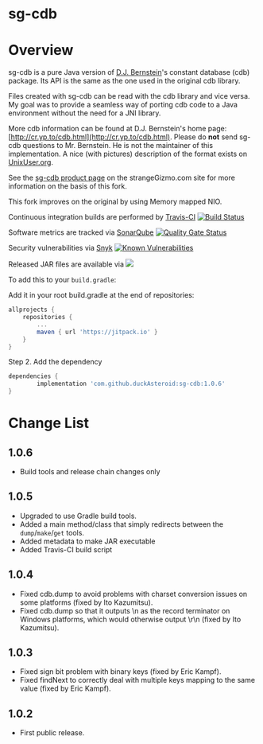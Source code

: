 sg-cdb
========================================================================


Overview
========================================================================

sg-cdb is a pure Java version of [D.J. Bernstein](http://cr.yp.to/)'s 
constant database (cdb) package.  Its API is the same as the one used in 
the original cdb library.  

Files created with sg-cdb can be read with the cdb library and
vice versa.  My goal was to provide a seamless way of porting cdb code
to a Java environment without the need for a JNI library.

More cdb information can be found at D.J. Bernstein's home page:
[http://cr.yp.to/cdb.html](http://cr.yp.to/cdb.html). Please do **not** send sg-cdb questions to
Mr. Bernstein.  He is not the maintainer of this implementation. A nice (with pictures) description
of the format exists on [UnixUser.org](http://www.unixuser.org/~euske/doc/cdbinternals/index.html).

See the [sg-cdb product page](http://www.strangeGizmo.com/products/sg-cdb/) 
on the strangeGizmo.com site for more information on the basis of this fork.

This fork improves on the original by using Memory mapped NIO.

Continuous integration builds are performed by [Travis-CI](https://travis-ci.org/duckAsteroid/sg-cdb) [![Build Status](https://travis-ci.org/duckAsteroid/sg-cdb.svg?branch=master)](https://travis-ci.org/duckAsteroid/sg-cdb)

Software metrics are tracked via [SonarQube](https://sonarcloud.io/dashboard?id=sg-cdb) [![Quality Gate Status](https://sonarcloud.io/api/project_badges/measure?project=com.asteroid.duck%3Asg-cdb&metric=alert_status)](https://sonarcloud.io/dashboard?id=com.asteroid.duck%3Asg-cdb)

Security vulnerabilities via [Snyk](https://snyk.io/) [![Known Vulnerabilities](https://snyk.io/test/github/duckAsteroid/sg-cdb/badge.svg?targetFile=build.gradle)](https://snyk.io/test/github/duckAsteroid/sg-cdb?targetFile=build.gradle)

Released JAR files are available via [![](https://jitpack.io/v/duckAsteroid/sg-cdb.svg)](https://jitpack.io/#duckAsteroid/sg-cdb)

To add this to your `build.gradle`:

Add it in your root build.gradle at the end of repositories:
```groovy
allprojects {
    repositories {
        ...
        maven { url 'https://jitpack.io' }
    }
}
```
Step 2. Add the dependency
```groovy
dependencies {
        implementation 'com.github.duckAsteroid:sg-cdb:1.0.6'
}
```

Change List
========================================================================
1.0.6
-----
-   Build tools and release chain changes only

1.0.5
-----
-   Upgraded to use Gradle build tools.
-   Added a main method/class that simply redirects between the 
    `dump`/`make`/`get` tools.
-   Added metadata to make JAR executable
-   Added Travis-CI build script

1.0.4
-----

-   Fixed cdb.dump to avoid problems with charset conversion issues on
    some platforms (fixed by Ito Kazumitsu).
-   Fixed cdb.dump so that it outputs \\n as the record terminator on
    Windows platforms, which would otherwise output \\r\\n (fixed by Ito
    Kazumitsu).

1.0.3
-----

-   Fixed sign bit problem with binary keys (fixed by Eric Kampf).
-   Fixed findNext to correctly deal with multiple keys mapping to the
    same value (fixed by Eric Kampf).

1.0.2
-----

-   First public release.
